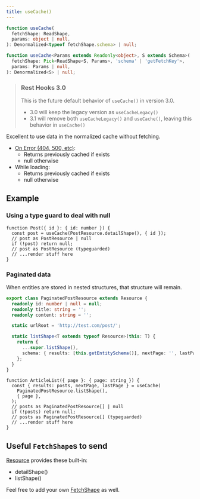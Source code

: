 ```yaml
---
title: useCache()
---
```


<!--DOCUSAURUS_CODE_TABS-->
<!--Type-->

```typescript
function useCache(
  fetchShape: ReadShape,
  params: object | null,
): Denormalized<typeof fetchShape.schema> | null;
```

<!--With Generics-->

```typescript
function useCache<Params extends Readonly<object>, S extends Schema>(
  fetchShape: Pick<ReadShape<S, Params>, 'schema' | 'getFetchKey'>,
  params: Params | null,
): Denormalized<S> | null;
```

<!--END_DOCUSAURUS_CODE_TABS-->

> ### Rest Hooks 3.0
>
> This is the future default behavior of `useCache()` in version 3.0.
>
> - 3.0 will keep the legacy version as `useCacheLegacy()`
> - 3.1 will remove both `useCacheLegacy()` and `useCache()`, leaving this behavior in `useCache()`

Excellent to use data in the normalized cache without fetching.

- [On Error (404, 500, etc)](https://www.restapitutorial.com/httpstatuscodes.html):
  - Returns previously cached if exists
  - null otherwise
- While loading:
  - Returns previously cached if exists
  - null otherwise

## Example

### Using a type guard to deal with null

```tsx
function Post({ id }: { id: number }) {
  const post = useCache(PostResource.detailShape(), { id });
  // post as PostResource | null
  if (!post) return null;
  // post as PostResource (typeguarded)
  // ...render stuff here
}
```

### Paginated data

When entities are stored in nested structures, that structure will remain.

```typescript
export class PaginatedPostResource extends Resource {
  readonly id: number | null = null;
  readonly title: string = '';
  readonly content: string = '';

  static urlRoot = 'http://test.com/post/';

  static listShape<T extends typeof Resource>(this: T) {
    return {
      ...super.listShape(),
      schema: { results: [this.getEntitySchema()], nextPage: '', lastPage: '' },
    };
  }
}
```

```tsx
function ArticleList({ page }: { page: string }) {
  const { results: posts, nextPage, lastPage } = useCache(
    PaginatedPostResource.listShape(),
    { page },
  );
  // posts as PaginatedPostResource[] | null
  if (!posts) return null;
  // posts as PaginatedPostResource[] (typeguarded)
  // ...render stuff here
}
```

## Useful `FetchShape`s to send

[Resource](./Resource.md#provided-and-overridable-methods) provides these built-in:

- detailShape()
- listShape()

Feel free to add your own [FetchShape](./FetchShape.md) as well.
